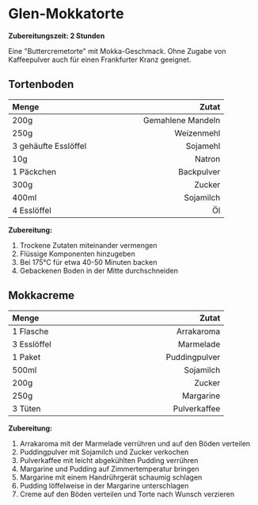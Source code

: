 # Glen-Mokkatorte

**Zubereitungszeit: 2 Stunden**

Eine "Buttercremetorte" mit Mokka-Geschmack. Ohne Zugabe von Kaffeepulver auch für einen Frankfurter Kranz geeignet.

## Tortenboden

| Menge <img width=100/> | <img width=200/> Zutat |
| ------------- | -------------:|
| 200g | Gemahlene Mandeln |
| 250g | Weizenmehl |
| 3 gehäufte Esslöffel | Sojamehl |
| 10g | Natron |
| 1 Päckchen | Backpulver |
| 300g | Zucker |
| 400ml | Sojamilch |
| 4 Esslöffel | Öl |

**Zubereitung:**

1. Trockene Zutaten miteinander vermengen
2. Flüssige Komponenten hinzugeben
3. Bei 175°C für etwa 40-50 Minuten backen
4. Gebackenen Boden in der Mitte durchschneiden

## Mokkacreme

| Menge <img width=100/> | <img width=200/> Zutat |
| ------------- | -------------:|
| 1 Flasche | Arrakaroma |
| 3 Esslöffel | Marmelade |
| 1 Paket | Puddingpulver |
| 500ml | Sojamilch |
| 200g | Zucker |
| 250g | Margarine |
| 3 Tüten | Pulverkaffee |

**Zubereitung:**

1. Arrakaroma mit der Marmelade verrühren und auf den Böden verteilen
2. Puddingpulver mit Sojamilch und Zucker verkochen
3. Pulverkaffee mit leicht abgekühlten Pudding verrühren
4. Margarine und Pudding auf Zimmertemperatur bringen
5. Margarine mit einem Handrührgerät schaumig schlagen
6. Pudding löffelweise in der Margarine unterschlagen
7. Creme auf den Böden verteilen und Torte nach Wunsch verzieren
